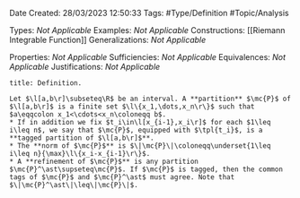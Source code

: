 <div class="topSpace"></div>

Date Created: 28/03/2023 12:50:33
Tags: #Type/Definition #Topic/Analysis

Types: <i>Not Applicable</i>
Examples: <i>Not Applicable</i>
Constructions: [[Riemann Integrable Function]]
Generalizations: <i>Not Applicable</i>

Properties: <i>Not Applicable</i>
Sufficiencies: <i>Not Applicable</i>
Equivalences: <i>Not Applicable</i>
Justifications: <i>Not Applicable</i>

``` ad-Definition
title: Definition.

Let $\l[a,b\r]\subseteq\R$ be an interval. A **partition** $\mc{P}$ of $\l[a,b\r]$ is a finite set $\l\{x_1,\dots,x_n\r\}$ such that $a\eqqcolon x_1<\cdots<x_n\coloneqq b$.
* If in addition we fix $t_i\in\l[x_{i-1},x_i\r]$ for each $1\leq i\leq n$, we say that $\mc{P}$, equipped with $\tpl{t_i}$, is a **tagged partition of $\l[a,b\r]$**.
* The **norm of $\mc{P}$** is $\|\mc{P}\|\coloneqq\underset{1\leq i\leq n}{\max}\l\{x_i-x_{i-1}\r\}$.
* A **refinement of $\mc{P}$** is any partition $\mc{P}^\ast\supseteq\mc{P}$. If $\mc{P}$ is tagged, then the common tags of $\mc{P}$ and $\mc{P}^\ast$ must agree. Note that $\|\mc{P}^\ast\|\leq\|\mc{P}\|$.

```
